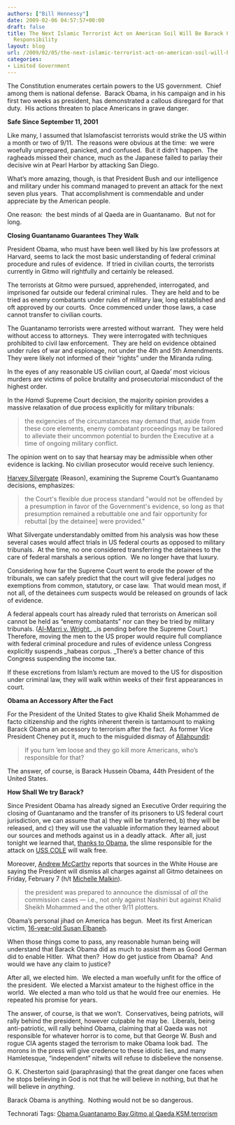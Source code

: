 ```yaml
---
authors: ["Bill Hennessy"]
date: 2009-02-06 04:57:57+00:00
draft: false
title: The Next Islamic Terrorist Act on American Soil Will Be Barack Obama’s Personal
  Responsibility
layout: blog
url: /2009/02/05/the-next-islamic-terrorist-act-on-american-soil-will-be-barack-obamas-personal-responsibility/
categories:
- Limited Government
---
```


The Constitution enumerates certain powers to the US government.  Chief among them is national defense.  Barack Obama, in his campaign and in his first two weeks as president, has demonstrated a callous disregard for that duty.  His actions threaten to place Americans in grave danger. 

**Safe Since September 11, 2001**

Like many, I assumed that Islamofascist terrorists would strike the US within a month or two of 9/11.  The reasons were obvious at the time:  we were woefully unprepared, panicked, and confused.  But it didn’t happen.  The ragheads missed their chance, much as the Japanese failed to parlay their decisive win at Pearl Harbor by attacking San Diego. 

What’s more amazing, though, is that President Bush and our intelligence and military under his command managed to prevent an attack for the next seven plus years.  That accomplishment is commendable and under appreciate by the American people.

One reason:  the best minds of al Qaeda are in Guantanamo.  But not for long.

**Closing Guantanamo Guarantees They Walk**

President Obama, who must have been well liked by his law professors at Harvard, seems to lack the most basic understanding of federal criminal procedure and rules of evidence.  If tried in civilian courts, the terrorists currently in Gitmo will rightfully and certainly be released. 

The terrorists at Gitmo were pursued, apprehended, interrogated, and imprisoned far outside our federal criminal rules.  They are held and to be tried as enemy combatants under rules of military law, long established and oft approved by our courts.  Once commenced under those laws, a case cannot transfer to civilian courts. 

The Guantanamo terrorists were arrested without warrant.  They were held without access to attorneys.  They were interrogated with techniques prohibited to civil law enforcement.  They are held on evidence obtained under rules of war and espionage, not under the 4th and 5th Amendments.  They were likely not informed of their “rights” under the Miranda ruling. 

In the eyes of any reasonable US civilian court, al Qaeda’ most vicious murders are victims of police brutality and prosecutorial misconduct of the highest order.  

In the _Hamdi_ Supreme Court decision, the majority opinion provides a massive relaxation of due process explicitly for military tribunals:


> the exigencies of the circumstances may demand that, aside from these core elements, enemy combatant proceedings may be tailored to alleviate their uncommon potential to burden the Executive at a time of ongoing military conflict.


The opinion went on to say that hearsay may be admissible when other evidence is lacking. No civilian prosecutor would receive such leniency. 

[Harvey Silvergate](https://www.reason.com/news/show/36440.html) (Reason), examining the Supreme Court’s Guantanamo decisions, emphasizes:


> the Court's flexible due process standard "would not be offended by a presumption in favor of the Government's evidence, so long as that presumption remained a rebuttable one and fair opportunity for rebuttal [by the detainee] were provided."


What Silvergate understandably omitted from his analysis was how these several cases would affect trials in US federal courts as opposed to military tribunals.  At the time, no one considered transferring the detainees to the care of federal marshals a serious option.  We no longer have that luxury.

Considering how far the Supreme Court went to erode the power of the tribunals, we can safely predict that the court will give federal judges no exemptions from common, statutory, or case law.  That would mean most, if not all, of the detainees _cum_ suspects would be released on grounds of lack of evidence. 

A federal appeals court has already ruled that terrorists on American soil cannot be held as “enemy combatants” nor can they be tried by military tribunals. ([Al-Marri v. Wright](https://pacer.ca4.uscourts.gov/opinion.pdf/067427.P.pdf)_ _is pending before the Supreme Court.)  Therefore, moving the men to the US proper would require full compliance with federal criminal procedure and rules of evidence unless Congress explicitly suspends _habeas corpus. _There’s a better chance of this Congress suspending the income tax.

If these excretions from Islam’s rectum are moved to the US for disposition under criminal law, they will walk within weeks of their first appearances in court.

**Obama an Accessory After the Fact**

For the President of the United States to give Khalid Sheik Mohammed de facto citizenship and the rights inherent therein is tantamount to making Barack Obama an accessory to terrorism after the fact.  As former Vice President Cheney put it, much to the misguided dismay of [Allahpundit](https://hotair.com/archives/2009/02/04/cheney-warns-obama-stick-with-our-policies-or-risk-a-wmd-attack/):


> If you turn ’em loose and they go kill more Americans, who’s responsible for that?


The answer, of course, is Barack Hussein Obama, 44th President of the United States.

**How Shall We try Barack?**

Since President Obama has already signed an Executive Order requiring the closing of Guantanamo and the transfer of its prisoners to US federal court jurisdiction, we can assume that a) they will be transferred, b) they will be released, and c) they will use the valuable information they learned about our sources and methods against us in a deadly attack.  After all, just tonight we learned that, [thanks to Obama](https://michellemalkin.com/2009/02/05/gitmo-gall-charges-dropped-against-cole-bombing-jihadist/), the slime responsible for the attack on [USS COLE](https://www.foxnews.com/story/0,2933,479834,00.html) will walk free. 

Moreover, [Andrew McCarthy](https://corner.nationalreview.com/post/?q=Y2ExNzI3NzI1MzBmMmYzNzYwN2JlYWVlMDZhMzgyOTQ=) reports that sources in the White House are saying the President will dismiss all charges against all Gitmo detainees on Friday, February 7 (h/t [Michelle Malkin](https://michellemalkin.com)). 


> the president was prepared to announce the dismissal of _all_ the commission cases — i.e., not only against Nashiri but against Khalid Sheikh Mohammed and the other 9/11 plotters.


Obama’s personal jihad on America has begun.  Meet its first American victim, [16-year-old Susan Elbaneh](https://mypetjawa.mu.nu/archives/196218.php).

When those things come to pass, any reasonable human being will understand that Barack Obama did as much to assist them as Good German did to enable Hitler.  What then?  How do get justice from Obama?  And would we have any claim to justice?

After all, we elected him.  We elected a man woefully unfit for the office of the president.  We elected a Marxist amateur to the highest office in the world.  We elected a man who told us that he would free our enemies.  He repeated his promise for years. 

The answer, of course, is that we won’t.  Conservatives, being patriots, will rally behind the president, however culpable he may be.  Liberals, being anti-patriotic, will rally behind Obama, claiming that al Qaeda was not responsible for whatever horror is to come, but that George W. Bush and rogue CIA agents staged the terrorism to make Obama look bad.  The morons in the press will give credence to these idiotic lies, and many Hamletesque, “independent” nitwits will refuse to disbelieve the nonsense. 

G. K. Chesterton said (paraphrasing) that the great danger one faces when he stops believing in God is not that he will believe in nothing, but that he will believe in _anything_. 

Barack Obama is anything.  Nothing would not be so dangerous.


Technorati Tags: [Obama](https://technorati.com/tags/Obama),[Guantanamo Bay](https://technorati.com/tags/Guantanamo+Bay),[Gitmo](https://technorati.com/tags/Gitmo),[al Qaeda](https://technorati.com/tags/al+Qaeda),[KSM](https://technorati.com/tags/KSM),[terrorism](https://technorati.com/tags/terrorism)

